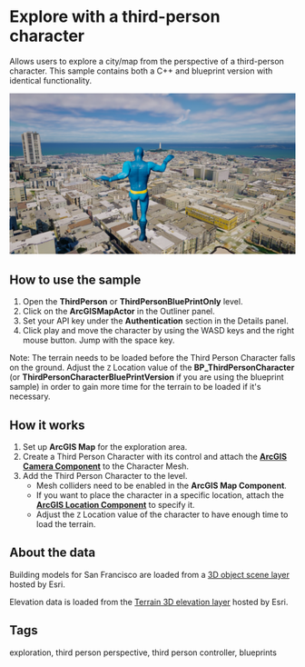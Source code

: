 # Explore with a third-person character

Allows users to explore a city/map from the perspective of a third-person character. This sample contains both a C++ and blueprint version with identical functionality.

![Image of Third Person Controller](ThirdPersonController.png)

## How to use the sample

1. Open the **ThirdPerson** or **ThirdPersonBluePrintOnly** level.
2. Click on the **ArcGISMapActor** in the Outliner panel.
3. Set your API key under the **Authentication** section in the Details panel.
4. Click play and move the character by using the WASD keys and the right mouse button. Jump with the space key.

Note: The terrain needs to be loaded before the Third Person Character falls on the ground. Adjust the `Z` Location value of the **BP_ThirdPersonCharacter** (or **ThirdPersonCharacterBluePrintVersion** if you are using the blueprint sample) in order to gain more time for the terrain to be loaded if it's necessary.

## How it works

1. Set up **ArcGIS Map** for the exploration area.
2. Create a Third Person Character with its control and attach the [**ArcGIS Camera Component**](https://developers.arcgis.com/unreal-engine/maps/camera/#arcgis-camera-component) to the Character Mesh.
3. Add the Third Person Character to the level.
   - Mesh colliders need to be enabled in the **ArcGIS Map Component**.
   - If you want to place the character in a specific location, attach the [**ArcGIS Location Component**](https://developers.arcgis.com/unreal-engine/maps/location-component/) to specify it.
   - Adjust the `Z` Location value of the character to have enough time to load the terrain.

## About the data

Building models for San Francisco are loaded from a [3D object scene layer](https://tiles.arcgis.com/tiles/z2tnIkrLQ2BRzr6P/arcgis/rest/services/SanFrancisco_Bldgs/SceneServer) hosted by Esri.

Elevation data is loaded from the [Terrain 3D elevation layer](https://www.arcgis.com/home/item.html?id=7029fb60158543ad845c7e1527af11e4) hosted by Esri.

## Tags

exploration, third person perspective, third person controller, blueprints
